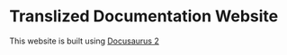 # Translized Documentation Website

This website is built using [Docusaurus 2](https://docusaurus.io/)
